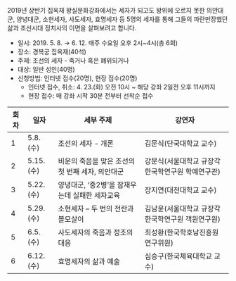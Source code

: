 2019년 상반기 집옥재 왕실문화강좌에서는 세자가 되고도 왕위에 오르지 못한 의안대군, 양녕대군, 소현세자, 사도세자, 효명세자 등 5명의 세자를 통해 그들의 파란만장했던 삶과 조선시대 정치사의 이면을 살펴보려고 합니다.

- 일시: 2019. 5. 8. → 6. 12. 매주 수요일 오후 2시~4시(총 6회)
- 장소: 경복궁 집옥재(40석)
- 주제: 조선의 세자 - 죽거나 혹은 폐위되거나
- 대상: 일반 성인(40명)
- 신청방법: 인터넷 접수(20명), 현장 접수(20명)
  - 인터넷 접수, 취소: 4. 23.(화) 오전 10시 ~ 해당 강좌 2일전 오후 11시까지
  - 현장 접수: 매 강좌 시작 30분 전부터 선착순 접수

| 회차 | 일자 | 세부 주제 | 강연자 |
| --- | --- | --- | --- |
| 1 | 5.8.(수) | 조선의 세자 - 개론 | 김문식(단국대학교 교수) |
| 2 | 5.15.(수) | 비운의 죽음을 맞은 조선의 첫 번째 세자, 의안대군 | 강문식(서울대학교 규장각한국학연구원 학예연구관) |
| 3 | 5.22.(수) | 양녕대군, ‘중2병’을 잠재우는데 실패한 세자교육 | 장지연(대전대학교 교수) |
| 4 | 5.29.(수) | 소현세자 – 두 번의 전란과 볼모살이 | 김남윤(서울대학교 규장각한국학연구원 객원연구원) |
| 5 | 6.5.(수) | 사도세자의 죽음과 정조의 대응 | 최성환(한국학호남진흥원 연구위원) |
| 6 | 6.12.(수) | 효명세자의 삶과 예술 | 심승구(한국체육대학교 교수) |
